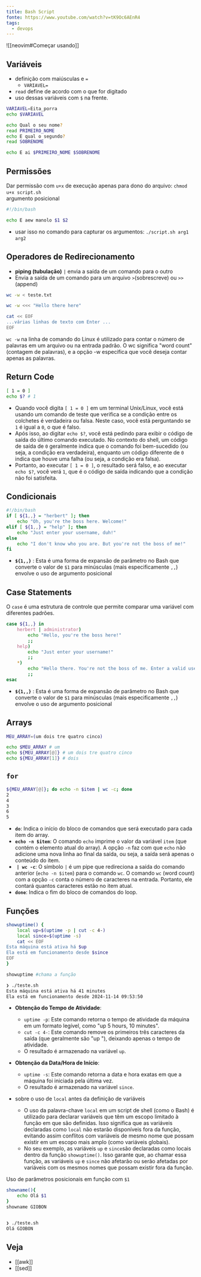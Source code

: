 ```yaml
---
title: Bash Script
fonte: https://www.youtube.com/watch?v=tK9Oc6AEnR4
tags:
  - devops
---
```

![[neovim#Começar usando]]

## Variáveis

- definição com maiúsculas e `=` 
	- `VARIAVEL=`
- `read` define de acordo com o que for digitado
- uso dessas variáveis com `$` na frente.


```bash
VARIAVEL=Eita_porra
echo $VARIAVEL

echo Qual o seu nome?
read PRIMEIRO_NOME
echo E qual o segundo?
read SOBRENOME

echo E ai $PRIMEIRO_NOME $SOBRENOME
```

## Permissões

Dar permissão com `u+x`​ de execução apenas para dono do arquivo: `chmod u+x script.sh`​  
argumento posicional

```bash
#!/bin/bash

echo E aew manolo $1 $2
```

- usar isso no comando para capturar os argumentos: `./script.sh arg1 arg2`​

## Operadores de Redirecionamento

- **piping (tubulação)**  `|`​ envia a saída de um comando para o outro
- Envia a saída de um comando para um arquivo `>`​ (sobrescreve) ou `>>`​ (append)  

```bash
wc -w < teste.txt

wc -w <<< "Hello there here"

cat << EOF
...várias linhas de texto com Enter ...
EOF
```

 `wc -w`​ na linha de comando do Linux é utilizado para contar o número de palavras em um arquivo ou na entrada padrão. O wc significa "word count" (contagem de palavras), e a opção -w especifica que você deseja contar apenas as palavras.
## Return Code

```bash
[ 1 = 0 ]
echo $? # 1
```

- Quando você digita `[ 1 = 0 ]`​ em um terminal Unix/Linux, você está usando um comando de teste que verifica se a condição entre os colchetes é verdadeira ou falsa. Neste caso, você está perguntando se `1`​ é igual a `0`​, o que é falso.  
- Após isso, ao digitar `echo $?`​, você está pedindo para exibir o código de saída do último comando executado. No contexto do shell, um código de saída de `0`​ geralmente indica que o comando foi bem-sucedido (ou seja, a condição era verdadeira), enquanto um código diferente de `0`​ indica que houve uma falha (ou seja, a condição era falsa).  
- Portanto, ao executar `[ 1 = 0 ]`​, o resultado será falso, e ao executar `echo $?`​, você verá `1`​, que é o código de saída indicando que a condição não foi satisfeita.

## Condicionais

```bash
#!/bin/bash
if [ ${1,,} = "herbert" ]; then
    echo "Oh, you're the boss here. Welcome!"
elif [ ${1,,} = "help" ]; then
    echo "Just enter your username, duh!"
else
    echo "I don't know who you are. But you're not the boss of me!"
fi
```

- **​`${1,,}`​** ​: Esta é uma forma de expansão de parâmetro no Bash que converte o valor de `$1`​ para minúsculas (mais especificamente `,,`​) envolve o uso de argumento posicional

## Case Statements

O `case`​ é uma estrutura de controle que permite comparar uma variável com diferentes padrões.

```bash
case ${1,,} in
    herbert | administrator)
        echo "Hello, you're the boss here!"
        ;;
    help)
        echo "Just enter your username!"
        ;;
    *)
        echo "Hello there. You're not the boss of me. Enter a valid username!"
        ;;
esac
```

- **​`${1,,}`​** ​: Esta é uma forma de expansão de parâmetro no Bash que converte o valor de `$1`​ para minúsculas (mais especificamente `,,`​) envolve o uso de argumento posicional

##  Arrays

```bash
MEU_ARRAY=(um dois tre quatro cinco)

echo $MEU_ARRAY # um
echo ${MEU_ARRAY[@]} # um dois tre quatro cinco
echo ${MEU_ARRAY[1]} # dois
```
## `for`

```bash
${MEU_ARRAY[@]}; do echo -n $item | wc -c; done
2
4
3
6
5
```

* ​**​`do`​**​: Indica o início do bloco de comandos que será executado para cada item do array.
* ​**​`echo -n $item`​**​: O comando `echo`​ imprime o valor da variável `item`​ (que contém o elemento atual do array). A opção `-n`​ faz com que `echo`​ não adicione uma nova linha ao final da saída, ou seja, a saída será apenas o conteúdo do item.
* ​ **​`| wc -c`​**​: O símbolo `|`​ é um pipe que redireciona a saída do comando anterior (`echo -n $item`​) para o comando `wc`​. O comando `wc`​ (word count) com a opção `-c`​ conta o número de caracteres na entrada. Portanto, ele contará quantos caracteres estão no item atual.
* ​**​`done`​**​: Indica o fim do bloco de comandos do loop.

## Funções

```bash
showuptime() {
    local up=$(uptime -p | cut -c 4-)
    local since=$(uptime -s)
    cat << EOF
Esta máquina está ativa há $up
Ela está em funcionamento desde $since
EOF
}

showuptime #chama a função

❯ ./teste.sh
Esta máquina está ativa há 41 minutes
Ela está em funcionamento desde 2024-11-14 09:53:50
```

* **Obtenção do Tempo de Atividade**:
	* ​`uptime -p`​: Este comando retorna o tempo de atividade da máquina em um formato legível, como "up 5 hours, 10 minutes".
	* ​`cut -c 4-`​: Este comando remove os primeiros três caracteres da saída (que geralmente são "up "), deixando apenas o tempo de atividade.
	* O resultado é armazenado na variável `up`​.

* **Obtenção da Data/Hora de Início**:
	* ​`uptime -s`​: Este comando retorna a data e hora exatas em que a máquina foi iniciada pela última vez.
	* O resultado é armazenado na variável `since`​.

* sobre o uso de `local`​ antes da definição de variáveis
	* O uso da palavra-chave `local`​ em um script de shell (como o Bash) é utilizado para declarar variáveis que têm um escopo limitado à função em que são definidas. Isso significa que as variáveis declaradas como `local`​ não estarão disponíveis fora da função, evitando assim conflitos com variáveis de mesmo nome que possam existir em um escopo mais amplo (como variáveis globais).
	* No seu exemplo, as variáveis `up`​ e `since`​ são declaradas como locais dentro da função `showuptime()`​. Isso garante que, ao chamar essa função, as variáveis `up`​ e `since`​ não afetarão ou serão afetadas por variáveis com os mesmos nomes que possam existir fora da função.

Uso de parâmetros posicionais em função com `$1`
​
```bash
showname(){
	echo Olá $1
}
showname GIOBON


❯ ./teste.sh
Olá GIOBON
```

## Veja

- [[awk]]
- [[sed]]
